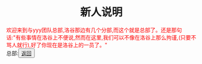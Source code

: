 <html>
		<head>
						<style type="text/css">
						<!--
								.red{color:#FF0000}
								green{color:#00FF00}
								.purple{color: #FF00FF}
						-->
						</style>
		</head>
		<body>
				<h1><center>新人说明</center></h1>
				<div class="red">欢迎来到与yyy团队总部,洛谷那边有几个分部,而这个就是总部了。还是那句话:"有些事情在洛谷上不便说,然而在这里,我们可以不像在洛谷上那么拘谨,(只要不骂人就行),好了你现在是洛谷上的一员了。"</div>
				<div>总部:<button title="back"><a href="https://zhouningyuan1234.github.io/yyytuandui/">返回</a></button></div>
		</body>
</html>
